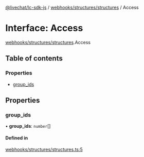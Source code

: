 [@livechat/lc-sdk-js](../README.md) / [webhooks/structures/structures](../modules/webhooks_structures_structures.md) / Access

# Interface: Access

[webhooks/structures/structures](../modules/webhooks_structures_structures.md).Access

## Table of contents

### Properties

- [group\_ids](webhooks_structures_structures.Access.md#group_ids)

## Properties

### group\_ids

• **group\_ids**: `number`[]

#### Defined in

[webhooks/structures/structures.ts:5](https://github.com/livechat/lc-sdk-js/blob/a921f8a/src/webhooks/structures/structures.ts#L5)
